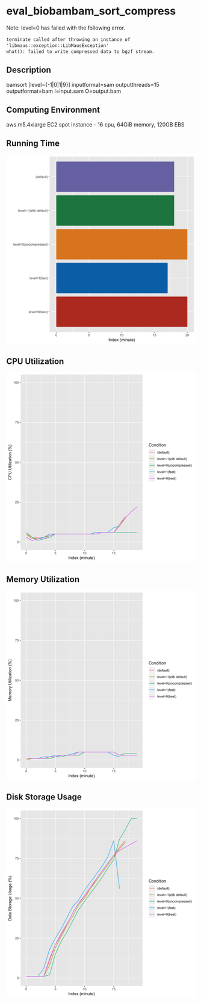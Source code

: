 # eval_biobambam_sort_compress

Note: level=0 has failed with the following error.
```
terminate called after throwing an instance of 'libmaus::exception::LibMausException'
what(): failed to write compressed data to bgzf stream.
```

## Description
bamsort [level={-1|0|1|9}] inputformat=sam outputthreads=15 outputformat=bam I=input.sam O=output.bam

## Computing Environment
aws m5.4xlarge EC2 spot instance - 16 cpu, 64GiB memory, 120GB EBS

## Running Time
![Running Time](output/running_time.png)

## CPU Utilization
![CPU Utilization](output/cpu_utilization.png)

## Memory Utilization
![Memory Utilization](output/memory_utilization.png)

## Disk Storage Usage
![Disk Storage Usage](output/disk_storage_usage.png)
